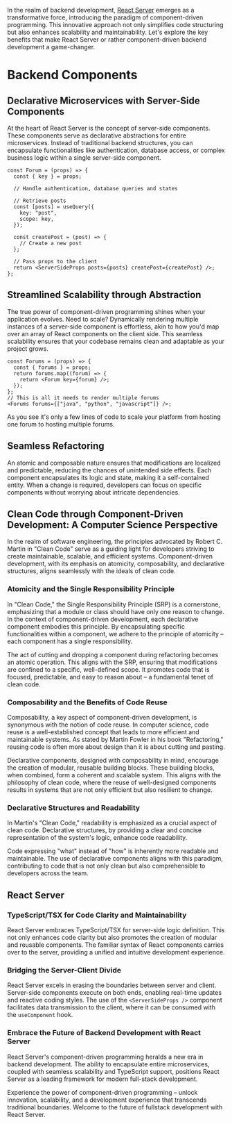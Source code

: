In the realm of backend development, [React Server](http://reactserver.dev) emerges as a transformative force, introducing the paradigm of component-driven programming. This innovative approach not only simplifies code structuring but also enhances scalability and maintainability. Let's explore the key benefits that make React Server or rather component-driven backend development a game-changer.

# Backend Components

## Declarative Microservices with Server-Side Components

At the heart of React Server is the concept of server-side components. These components serve as declarative abstractions for entire microservices. Instead of traditional backend structures, you can encapsulate functionalities like authentication, database access, or complex business logic within a single server-side component.

```tsx
const Forum = (props) => {
  const { key } = props;

  // Handle authentication, database queries and states

  // Retrieve posts
  const [posts] = useQuery({
    key: "post",
    scope: key,
  });

  const createPost = (post) => {
    // Create a new post
  };

  // Pass props to the client
  return <ServerSideProps posts={posts} createPost={createPost} />;
};
```

## Streamlined Scalability through Abstraction

The true power of component-driven programming shines when your application evolves. Need to scale? Dynamically rendering multiple instances of a server-side component is effortless, akin to how you'd map over an array of React components on the client side. This seamless scalability ensures that your codebase remains clean and adaptable as your project grows.

```tsx
const Forums = (props) => {
  const { forums } = props;
  return forums.map((forum) => {
    return <Forum key={forum} />;
  });
};
// This is all it needs to render multiple forums
<Forums forums={["java", "python", "javascript"]} />;
```

As you see it's only a few lines of code to scale your platform from hosting one forum to hosting multiple forums.

## Seamless Refactoring

An atomic and composable nature ensures that modifications are localized and predictable, reducing the chances of unintended side effects. Each component encapsulates its logic and state, making it a self-contained entity. When a change is required, developers can focus on specific components without worrying about intricate dependencies.

## Clean Code through Component-Driven Development: A Computer Science Perspective

In the realm of software engineering, the principles advocated by Robert C. Martin in "Clean Code" serve as a guiding light for developers striving to create maintainable, scalable, and efficient systems. Component-driven development, with its emphasis on atomicity, composability, and declarative structures, aligns seamlessly with the ideals of clean code.

### Atomicity and the Single Responsibility Principle

In "Clean Code," the Single Responsibility Principle (SRP) is a cornerstone, emphasizing that a module or class should have only one reason to change. In the context of component-driven development, each declarative component embodies this principle. By encapsulating specific functionalities within a component, we adhere to the principle of atomicity – each component has a single responsibility.

The act of cutting and dropping a component during refactoring becomes an atomic operation. This aligns with the SRP, ensuring that modifications are confined to a specific, well-defined scope. It promotes code that is focused, predictable, and easy to reason about – a fundamental tenet of clean code.

### Composability and the Benefits of Code Reuse

Composability, a key aspect of component-driven development, is synonymous with the notion of code reuse. In computer science, code reuse is a well-established concept that leads to more efficient and maintainable systems. As stated by Martin Fowler in his book "Refactoring," reusing code is often more about design than it is about cutting and pasting.

Declarative components, designed with composability in mind, encourage the creation of modular, reusable building blocks. These building blocks, when combined, form a coherent and scalable system. This aligns with the philosophy of clean code, where the reuse of well-designed components results in systems that are not only efficient but also resilient to change.

### Declarative Structures and Readability

In Martin's "Clean Code," readability is emphasized as a crucial aspect of clean code. Declarative structures, by providing a clear and concise representation of the system's logic, enhance code readability.

Code expressing "what" instead of "how" is inherently more readable and maintainable. The use of declarative components aligns with this paradigm, contributing to code that is not only clean but also comprehensible to developers across the team.

## React Server

### TypeScript/TSX for Code Clarity and Maintainability

React Server embraces TypeScript/TSX for server-side logic definition. This not only enhances code clarity but also promotes the creation of modular and reusable components. The familiar syntax of React components carries over to the server, providing a unified and intuitive development experience.

### Bridging the Server-Client Divide

React Server excels in erasing the boundaries between server and client. Server-side components execute on both ends, enabling real-time updates and reactive coding styles. The use of the `<ServerSideProps />` component facilitates data transmission to the client, where it can be consumed with the `useComponent` hook.

### Embrace the Future of Backend Development with React Server

React Server's component-driven programming heralds a new era in backend development. The ability to encapsulate entire microservices, coupled with seamless scalability and TypeScript support, positions React Server as a leading framework for modern full-stack development.

Experience the power of component-driven programming – unlock innovation, scalability, and a development experience that transcends traditional boundaries. Welcome to the future of fullstack development with React Server.

